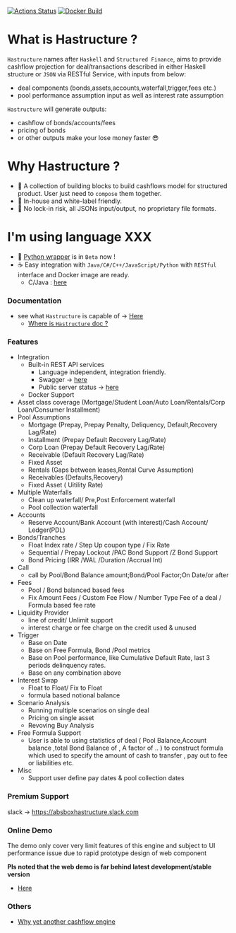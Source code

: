 [![Actions Status](https://github.com/yellowbean/Hastructure/workflows/Haskell%20CI/badge.svg)](https://github.com/yellowbean/Hastructure/actions)
[![Docker Build](https://img.shields.io/docker/v/yellowbean/hastructure?color=green&label=docker)](https://hub.docker.com/r/yellowbean/hastructure)

# What is Hastructure ?

``Hastructure`` names after ``Haskell`` and ``Structured Finance``, aims to provide cashflow projection for deal/transactions described in either Haskell structure or ``JSON`` via RESTful Service, with inputs from below:

* deal components (bonds,assets,accounts,waterfall,trigger,fees etc.) 
* pool performance assumption input as well as interest rate assumption

``Hastructure`` will generate outputs:

* cashflow of bonds/accounts/fees
* pricing of bonds
* or other outputs make your lose money faster :sunglasses:

# Why Hastructure ?

* :bricks: A collection of building blocks to build cashflows model for structured product. User just need to `compose` them together.
* :car: In-house and white-label friendly.
* :flags: No lock-in risk, all JSONs input/output, no proprietary file formats.

# I'm using language XXX

* :snake: [Python wrapper](https://github.com/yellowbean/PyABS) is in ``Beta`` now !
* :coffee: Easy integration with ``Java/C#/C++/JavaScript/Python`` with ``RESTful`` interface and Docker image are ready. 
  * C/Java : [here](https://github.com/yellowbean/Hastructure/issues/106)

### Documentation

* see what `Hastructure` is capable of -> [Here](https://absbox-doc.readthedocs.io/en/latest/)
  * [Where is `Hastructure` doc ? ](https://github.com/yellowbean/Hastructure/wiki/Where-is-documentation-of-Hastructure-%3F)

### Features
* Integration
  * Built-in REST API services
    * Language independent, integration friendly.
    * Swagger -> [here](https://github.com/yellowbean/Hastructure/blob/master/swagger.json)
    * Public server status -> [here](https://absbox.org)
  * Docker Support 
* Asset class coverage (Mortgage/Student Loan/Auto Loan/Rentals/Corp Loan/Consumer Installment)
* Pool Assumptions
  * Mortgage (Prepay, Prepay Penalty, Deliquency, Default,Recovery Lag/Rate)
  * Installment (Prepay Default Recovery Lag/Rate) 
  * Corp Loan (Prepay Default Recovery Lag/Rate)
  * Receivable (Default Recovery Lag/Rate)
  * Fixed Asset
  * Rentals (Gaps between leases,Rental Curve Assumption) 
  * Receivables (Defaults,Recovery)
  * Fixed Asset ( Uitility Rate)
* Multiple Waterfalls
  * Clean up waterfall/ Pre,Post Enforcement waterfall
  * Pool collection waterfall
* Accounts
  * Reserve Account/Bank Account (with interest)/Cash Account/ Ledger(PDL)
* Bonds/Tranches
  * Float Index rate / Step Up coupon type / Fix Rate
  * Sequential / Prepay Lockout /PAC Bond Support /Z Bond Support 
  * Bond Pricing (IRR /WAL /Duration /Accrual Int)
* Call
  * call by Pool/Bond Balance amount;Bond/Pool Factor;On Date/or after
* Fees
  * Pool / Bond balanced based fees 
  * Fix Amount Fees / Custom Fee Flow / Number Type Fee of a deal / Formula based fee rate 
* Liquidity Provider 
  * line of credit/ Unlimit support 
  * interest charge or fee charge on the credit used & unused
* Trigger 
  * Base on Date 
  * Base on Free Formula, Bond /Pool metrics
  * Base on Pool performance, like Cumulative Default Rate, last 3 periods delinquency rates.
  * Base on any combination above
* Interest Swap
  * Float to Float/ Fix to Float
  * formula based notional balance
* Scenario Analysis
  * Running multiple scenarios on single deal
  * Pricing on single asset 
  * Revoving Buy Analysis 
* Free Formula Support 
  * User is able to using statistics of deal ( Pool Balance,Account balance ,total Bond Balance of , A factor of .. ) to construct formula which used to specify the amount of cash to transfer , pay out to fee or liabilities etc.
* Misc
  * Support user define pay dates & pool collection dates 

### Premium Support

  slack -> https://absboxhastructure.slack.com 


### Online Demo

The demo only cover very limit features of this engine and subject to UI performance issue due to rapid prototype design of web component

**Pls noted that the web demo is far behind latest development/stable version**

* [Here](https://deal-bench.xyz)


### Others
* [Why yet another cashflow engine](https://github.com/yellowbean/Hastructure/wiki/Why-Yet-Anohter-Cashflow-Engine)
